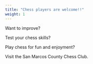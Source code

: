 ```yaml
---
title: "Chess players are welcome!!"
weight: 1
---
```


Want to improve?  

Test your chess skills?

Play chess for fun and enjoyment?  

Visit the San Marcos County Chess Club. 
